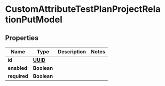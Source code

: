 # CustomAttributeTestPlanProjectRelationPutModel

## Properties
Name | Type | Description | Notes
------------ | ------------- | ------------- | -------------
**id** | [**UUID**](UUID.md) |  | 
**enabled** | **Boolean** |  | 
**required** | **Boolean** |  | 
